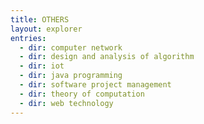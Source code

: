 ```yaml
---
title: OTHERS
layout: explorer
entries:
  - dir: computer network
  - dir: design and analysis of algorithm
  - dir: iot
  - dir: java programming
  - dir: software project management
  - dir: theory of computation
  - dir: web technology
---
```

